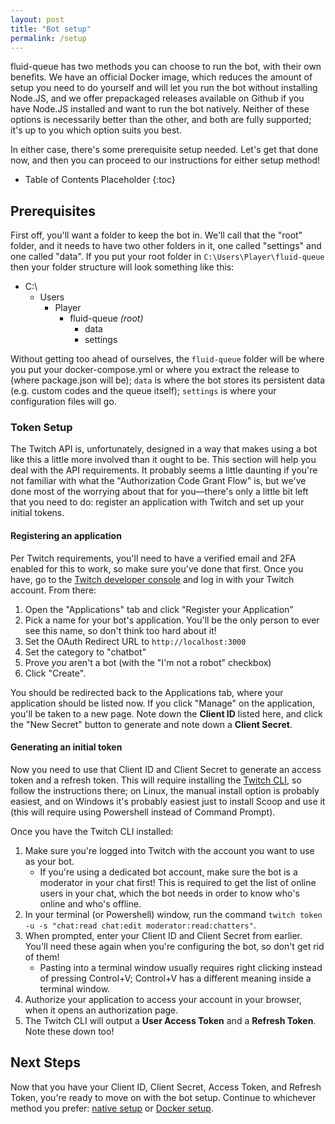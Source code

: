 ```yaml
---
layout: post
title: "Bot setup"
permalink: /setup
---
```


fluid-queue has two methods you can choose to run the bot, with their own benefits. We have an official Docker image, which reduces the amount of setup you need to do yourself and will let you run the bot without installing Node.JS, and we offer prepackaged releases available on Github if you have Node.JS installed and want to run the bot natively. Neither of these options is necessarily better than the other, and both are fully supported; it's up to you which option suits you best.

In either case, there's some prerequisite setup needed. Let's get that done now, and then you can proceed to our instructions for either setup method!

* Table of Contents Placeholder
{:toc}

## Prerequisites

First off, you'll want a folder to keep the bot in. We'll call that the "root" folder, and it needs to have two other folders in it, one called "settings" and one called "data". If you put your root folder in `C:\Users\Player\fluid-queue` then your folder structure will look something like this:

- C:\
  - Users
    - Player
      - fluid-queue *(root)*
        - data
        - settings

Without getting too ahead of ourselves, the `fluid-queue` folder will be where you put your docker-compose.yml or where you extract the release to (where package.json will be); `data` is where the bot stores its persistent data (e.g. custom codes and the queue itself); `settings` is where your configuration files will go.

### Token Setup

The Twitch API is, unfortunately, designed in a way that makes using a bot like this a little more involved than it ought to be. This section will help you deal with the API requirements. It probably seems a little daunting if you're not familiar with what the "Authorization Code Grant Flow" is, but we've done most of the worrying about that for you—there's only a little bit left that you need to do: register an application with Twitch and set up your initial tokens.

#### Registering an application

Per Twitch requirements, you'll need to have a verified email and 2FA enabled for this to work, so make sure you've done that first. Once you have, go to the [Twitch developer console](https://dev.twitch.tv/console) and log in with your Twitch account. From there:

1. Open the "Applications" tab and click "Register your Application"
2. Pick a name for your bot's application. You'll be the only person to ever see this name, so don't think too hard about it!
3. Set the OAuth Redirect URL to `http://localhost:3000`
4. Set the category to "chatbot"
5. Prove *you* aren't a bot (with the "I'm not a robot" checkbox)
6. Click "Create".

You should be redirected back to the Applications tab, where your application should be listed now. If you click "Manage" on the application, you'll be taken to a new page. Note down the **Client ID** listed here, and click the "New Secret" button to generate and note down a **Client Secret**.

#### Generating an initial token

Now you need to use that Client ID and Client Secret to generate an access token and a refresh token. This will require installing the [Twitch CLI](https://dev.twitch.tv/docs/cli/), so follow the instructions there; on Linux, the manual install option is probably easiest, and on Windows it's probably easiest just to install Scoop and use it (this will require using Powershell instead of Command Prompt).

Once you have the Twitch CLI installed:

1. Make sure you're logged into Twitch with the account you want to use as your bot.
   - If you're using a dedicated bot account, make sure the bot is a moderator in your chat first! This is required to get the list of online users in your chat, which the bot needs in order to know who's online and who's offline.
2. In your terminal (or Powershell) window, run the command `twitch token -u -s "chat:read chat:edit moderator:read:chatters"`.
3. When prompted, enter your Client ID and Client Secret from earlier. You'll need these again when you're configuring the bot, so don't get rid of them!
   - Pasting into a terminal window usually requires right clicking instead of pressing Control+V; Control+V has a different meaning inside a terminal window.
4. Authorize your application to access your account in your browser, when it opens an authorization page.
5. The Twitch CLI will output a **User Access Token** and a **Refresh Token**. Note these down too!

## Next Steps

Now that you have your Client ID, Client Secret, Access Token, and Refresh Token, you're ready to move on with the bot setup. Continue to whichever method you prefer: [native setup](/setup/native) or [Docker setup](/setup/docker).